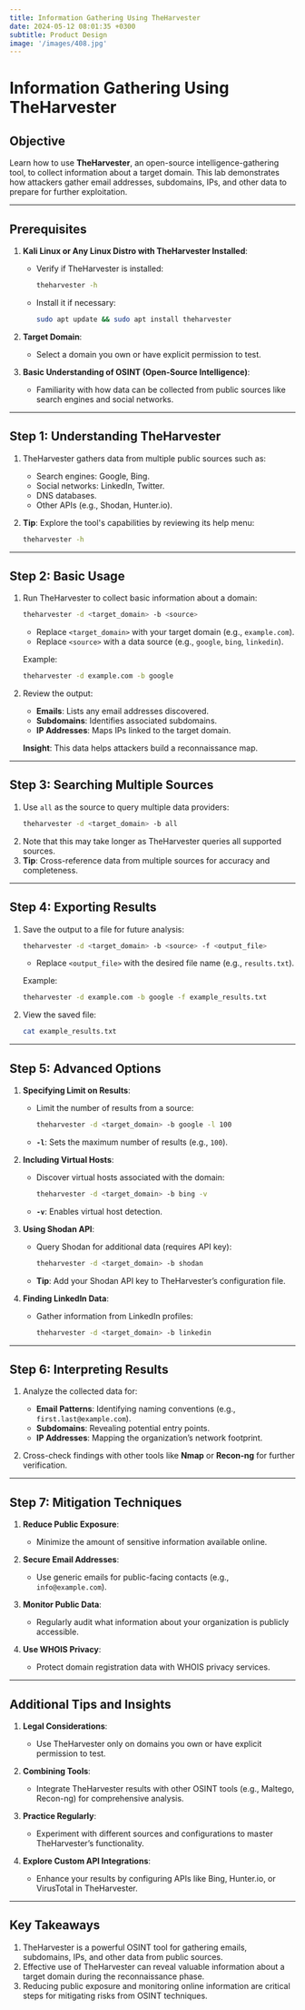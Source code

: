 ```yaml
---
title: Information Gathering Using TheHarvester
date: 2024-05-12 08:01:35 +0300
subtitle: Product Design
image: '/images/408.jpg'
---
```

# Information Gathering Using TheHarvester

## **Objective**
Learn how to use **TheHarvester**, an open-source intelligence-gathering tool, to collect information about a target domain. This lab demonstrates how attackers gather email addresses, subdomains, IPs, and other data to prepare for further exploitation.

---

## **Prerequisites**
1. **Kali Linux or Any Linux Distro with TheHarvester Installed**:
   - Verify if TheHarvester is installed:
     ```bash
     theharvester -h
     ```
   - Install it if necessary:
     ```bash
     sudo apt update && sudo apt install theharvester
     ```

2. **Target Domain**:
   - Select a domain you own or have explicit permission to test.

3. **Basic Understanding of OSINT (Open-Source Intelligence)**:
   - Familiarity with how data can be collected from public sources like search engines and social networks.

---

## **Step 1: Understanding TheHarvester**
1. TheHarvester gathers data from multiple public sources such as:
   - Search engines: Google, Bing.
   - Social networks: LinkedIn, Twitter.
   - DNS databases.
   - Other APIs (e.g., Shodan, Hunter.io).

2. **Tip**: Explore the tool's capabilities by reviewing its help menu:
   ```bash
   theharvester -h
   ```

---

## **Step 2: Basic Usage**
1. Run TheHarvester to collect basic information about a domain:
   ```bash
   theharvester -d <target_domain> -b <source>
   ```
   - Replace `<target_domain>` with your target domain (e.g., `example.com`).
   - Replace `<source>` with a data source (e.g., `google`, `bing`, `linkedin`).

   Example:
   ```bash
   theharvester -d example.com -b google
   ```

2. Review the output:
   - **Emails**: Lists any email addresses discovered.
   - **Subdomains**: Identifies associated subdomains.
   - **IP Addresses**: Maps IPs linked to the target domain.

   **Insight**: This data helps attackers build a reconnaissance map.

---

## **Step 3: Searching Multiple Sources**
1. Use `all` as the source to query multiple data providers:
   ```bash
   theharvester -d <target_domain> -b all
   ```
2. Note that this may take longer as TheHarvester queries all supported sources.
3. **Tip**: Cross-reference data from multiple sources for accuracy and completeness.

---

## **Step 4: Exporting Results**
1. Save the output to a file for future analysis:
   ```bash
   theharvester -d <target_domain> -b <source> -f <output_file>
   ```
   - Replace `<output_file>` with the desired file name (e.g., `results.txt`).

   Example:
   ```bash
   theharvester -d example.com -b google -f example_results.txt
   ```

2. View the saved file:
   ```bash
   cat example_results.txt
   ```

---

## **Step 5: Advanced Options**
1. **Specifying Limit on Results**:
   - Limit the number of results from a source:
     ```bash
     theharvester -d <target_domain> -b google -l 100
     ```
   - **`-l`**: Sets the maximum number of results (e.g., `100`).

2. **Including Virtual Hosts**:
   - Discover virtual hosts associated with the domain:
     ```bash
     theharvester -d <target_domain> -b bing -v
     ```
   - **`-v`**: Enables virtual host detection.

3. **Using Shodan API**:
   - Query Shodan for additional data (requires API key):
     ```bash
     theharvester -d <target_domain> -b shodan
     ```
   - **Tip**: Add your Shodan API key to TheHarvester’s configuration file.

4. **Finding LinkedIn Data**:
   - Gather information from LinkedIn profiles:
     ```bash
     theharvester -d <target_domain> -b linkedin
     ```

---

## **Step 6: Interpreting Results**
1. Analyze the collected data for:
   - **Email Patterns**: Identifying naming conventions (e.g., `first.last@example.com`).
   - **Subdomains**: Revealing potential entry points.
   - **IP Addresses**: Mapping the organization’s network footprint.

2. Cross-check findings with other tools like **Nmap** or **Recon-ng** for further verification.

---

## **Step 7: Mitigation Techniques**
1. **Reduce Public Exposure**:
   - Minimize the amount of sensitive information available online.

2. **Secure Email Addresses**:
   - Use generic emails for public-facing contacts (e.g., `info@example.com`).

3. **Monitor Public Data**:
   - Regularly audit what information about your organization is publicly accessible.

4. **Use WHOIS Privacy**:
   - Protect domain registration data with WHOIS privacy services.

---

## **Additional Tips and Insights**
1. **Legal Considerations**:
   - Use TheHarvester only on domains you own or have explicit permission to test.

2. **Combining Tools**:
   - Integrate TheHarvester results with other OSINT tools (e.g., Maltego, Recon-ng) for comprehensive analysis.

3. **Practice Regularly**:
   - Experiment with different sources and configurations to master TheHarvester’s functionality.

4. **Explore Custom API Integrations**:
   - Enhance your results by configuring APIs like Bing, Hunter.io, or VirusTotal in TheHarvester.

---

## **Key Takeaways**
1. TheHarvester is a powerful OSINT tool for gathering emails, subdomains, IPs, and other data from public sources.
2. Effective use of TheHarvester can reveal valuable information about a target domain during the reconnaissance phase.
3. Reducing public exposure and monitoring online information are critical steps for mitigating risks from OSINT techniques.
